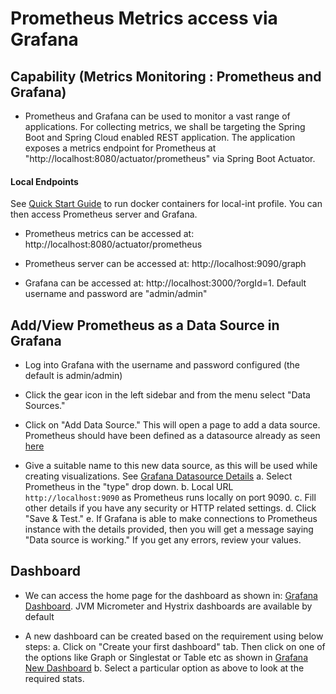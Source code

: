 #  Prometheus Metrics access via Grafana

## Capability (Metrics Monitoring : Prometheus and Grafana)
- Prometheus and Grafana can be used to monitor a vast range of applications. For collecting metrics, we shall be targeting the Spring Boot and Spring Cloud enabled REST application. The application exposes a metrics endpoint for Prometheus at "http://localhost:8080/actuator/prometheus" via Spring Boot Actuator.

#### Local Endpoints

See [Quick Start Guide](quick-start-guide.md) to run docker containers for local-int profile. You can then access Prometheus server and Grafana.

- Prometheus metrics can be accessed at: http://localhost:8080/actuator/prometheus

- Prometheus server can be accessed at: http://localhost:9090/graph

- Grafana can be accessed at: http://localhost:3000/?orgId=1. Default username and password are "admin/admin" 


## Add/View Prometheus as a Data Source in Grafana

- Log into Grafana with the username and password configured (the default is admin/admin)

- Click the gear icon in the left sidebar and from the menu select "Data Sources." 

- Click on "Add Data Source." This will open a page to add a data source. Prometheus should have been defined as a datasource already as seen [here](/docs/images/Grafana-Datasources.jpg)

- Give a suitable name to this new data source, as this will be used while creating visualizations. See [Grafana Datasource Details](/docs/images/Grafana-Datasource-Details.jpg)
	a. Select Prometheus in the "type" drop down.
	b. Local URL `http://localhost:9090` as Prometheus runs locally on port 9090.
	c. Fill other details if you have any security or HTTP related settings.
	d. Click "Save & Test."
	e. If Grafana is able to make connections to Prometheus instance with the details provided, then you will get a message saying "Data source is working." If you get any errors, review your values.
	
## Dashboard

- We can access the home page for the dashboard as shown in: [Grafana Dashboard](/docs/images/Grafana-Dashboard.jpeg). JVM Micrometer and Hystrix dashboards are available by default

- A new dashboard can be created based on the requirement using below steps:
	a. Click on "Create your first dashboard" tab. Then click on one of the options like Graph or Singlestat or Table etc as shown in [Grafana New Dashboard](/docs/images/Grafana-NewDashBoard.jpg)
	b. Select a particular option as above to look at the required stats.
